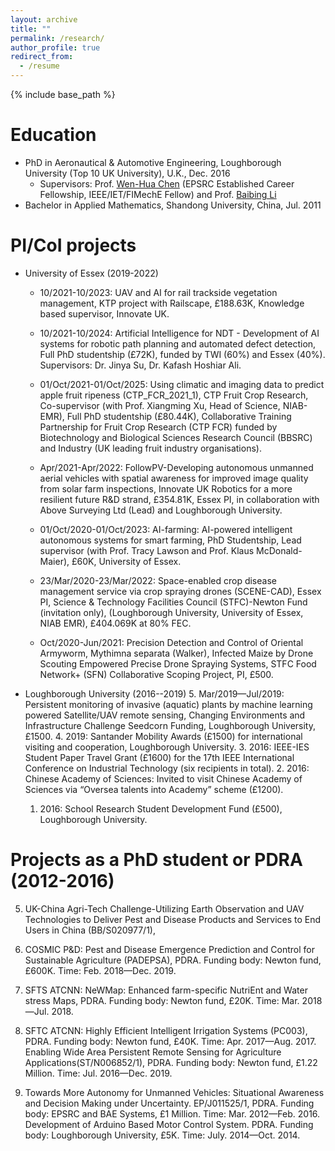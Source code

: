 ```yaml
---
layout: archive
title: ""
permalink: /research/
author_profile: true
redirect_from:
  - /resume
---
```


{% include base_path %}

Education
======
* PhD in Aeronautical & Automotive Engineering, Loughborough University (Top 10 UK University), U.K., Dec. 2016 
  * Supervisors: Prof. [Wen-Hua Chen](https://www.lboro.ac.uk/departments/aae/staff/wen-hua-chen/) (EPSRC Established Career Fellowship, IEEE/IET/FIMechE Fellow) and Prof. [Baibing Li](https://www.lboro.ac.uk/departments/sbe/staff/baibing-li/)
* Bachelor in Applied Mathematics, Shandong University, China, Jul. 2011

PI/CoI projects
======
* University of Essex (2019-2022)

  * 10/2021-10/2023: UAV and AI for rail trackside vegetation management, KTP project with Railscape, £188.63K, Knowledge based supervisor, Innovate UK.
  
  * 10/2021-10/2024: Artificial Intelligence for NDT - Development of AI systems for robotic path planning and automated defect detection, Full PhD studentship (£72K), funded by TWI (60%) and Essex (40%). Supervisors: Dr. Jinya Su, Dr. Kafash Hoshiar Ali.
  
  * 01/Oct/2021-01/Oct/2025: Using climatic and imaging data to predict apple fruit ripeness (CTP_FCR_2021_1), CTP Fruit Crop Research, Co-supervisor (with Prof. Xiangming Xu, Head of Science, NIAB-EMR), Full PhD studentship (£80.44K), Collaborative Training Partnership for Fruit Crop Research (CTP FCR) funded by Biotechnology and Biological Sciences Research Council (BBSRC) and Industry (UK leading fruit industry organisations). 
  
  * Apr/2021-Apr/2022: FollowPV-Developing autonomous unmanned aerial vehicles with spatial awareness for improved image quality from solar farm inspections, Innovate UK Robotics for a more resilient future R&D strand, £354.81K, Essex PI, in collaboration with Above Surveying Ltd (Lead) and Loughborough University. 
  
  * 01/Oct/2020-01/Oct/2023: AI-farming: AI-powered intelligent autonomous systems for smart farming, PhD Studentship, Lead supervisor (with Prof. Tracy Lawson and Prof. Klaus McDonald-Maier), £60K, University of Essex. 
  
  * 23/Mar/2020-23/Mar/2022: Space-enabled crop disease management service via crop spraying drones (SCENE-CAD), Essex PI, Science & Technology Facilities Council (STFC)-Newton Fund (invitation only), (Loughborough University, University of Essex, NIAB EMR), £404.069K at 80% FEC. 
  
  * Oct/2020-Jun/2021: Precision Detection and Control of Oriental Armyworm, Mythimna separata (Walker), Infected Maize by Drone Scouting Empowered Precise Drone Spraying Systems, STFC Food Network+ (SFN) Collaborative Scoping Project, PI, £500.


* Loughborough University (2016--2019)
   5.  Mar/2019—Jul/2019: Persistent monitoring of invasive (aquatic) plants by machine learning powered Satellite/UAV remote sensing, Changing Environments and Infrastructure Challenge Seedcorn Funding, Loughborough University, £1500.
   4. 2019: Santander Mobility Awards (£1500) for international visiting and cooperation, Loughborough University.
   3. 2016: IEEE-IES Student Paper Travel Grant (£1600) for the 17th IEEE International Conference on Industrial Technology (six recipients in total).
   2.  2016: Chinese Academy of Sciences: Invited to visit Chinese Academy of Sciences via “Oversea talents into Academy” scheme (£1200).
   1. 2016: School Research Student Development Fund (£500), Loughborough University.


Projects as a PhD student or PDRA (2012-2016)   
======

5. UK-China Agri-Tech Challenge-Utilizing Earth Observation and UAV Technologies to Deliver Pest and Disease Products and Services to End Users in China (BB/S020977/1),
4. COSMIC P&D: Pest and Disease Emergence Prediction and Control for Sustainable Agriculture (PADEPSA), PDRA. Funding body: Newton fund, £600K. Time: Feb. 2018—Dec. 2019.

3. SFTS ATCNN: NeWMap: Enhanced farm-specific NutriEnt and Water stress Maps, PDRA. Funding body: Newton fund, £20K. Time: Mar. 2018—Jul. 2018.

2. SFTC ATCNN: Highly Efficient Intelligent Irrigation Systems (PC003), PDRA. Funding body: Newton fund, £40K. Time: Apr. 2017—Aug. 2017.
Enabling Wide Area Persistent Remote Sensing for Agriculture Applications(ST/N006852/1), PDRA. Funding body: Newton fund, £1.22 Million. Time: Jul. 2016—Dec. 2019.

1. Towards More Autonomy for Unmanned Vehicles: Situational Awareness and Decision Making under Uncertainty. EP/J011525/1, PDRA. Funding body: EPSRC and BAE Systems, £1 Million. Time: Mar. 2012—Feb. 2016.
Development of Arduino Based Motor Control System. PDRA. Funding body: Loughborough University, £5K. Time: July. 2014—Oct. 2014.

  
<!---

Publications
======
  <ul>{% for post in site.publications %}
    {% include archive-single-cv.html %}
  {% endfor %}</ul>
  
-->  
